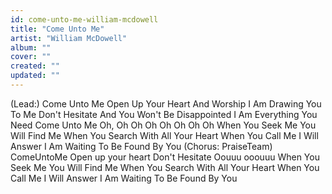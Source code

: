 ```yaml
---
id: come-unto-me-william-mcdowell
title: "Come Unto Me"
artist: "William McDowell"
album: ""
cover: ""
created: ""
updated: ""
---
```


(Lead:)
Come Unto Me
Open Up Your Heart And Worship
I Am Drawing You To Me
Don't Hesitate
And You Won't Be Disappointed
I Am Everything You Need
Come Unto Me
Oh, Oh Oh Oh Oh Oh Oh Oh
When You Seek Me
You Will Find Me
When You Search With All Your Heart
When You Call Me
I Will Answer
I Am Waiting To Be Found By You
(Chorus: PraiseTeam)
ComeUntoMe Open up your heart
Don't Hesitate
Oouuu ooouuu
When You Seek Me
You Will Find Me
When You Search With All Your Heart
When You Call Me
I Will Answer
I Am Waiting To Be Found By You